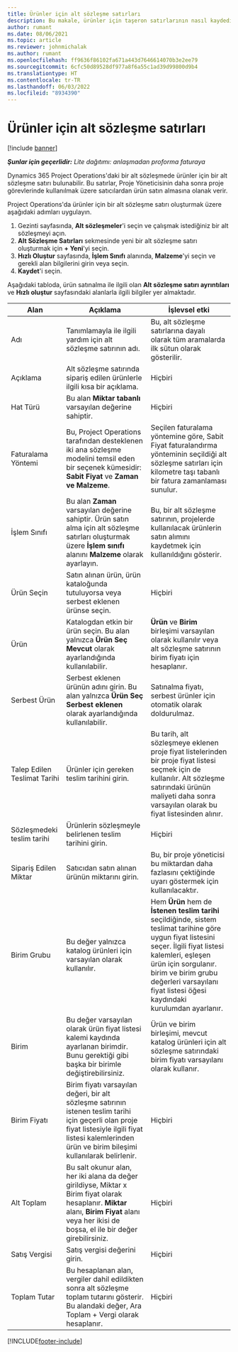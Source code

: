 ```yaml
---
title: Ürünler için alt sözleşme satırları
description: Bu makale, ürünler için taşeron satırlarının nasıl kaydedileceğini ve satıcılardan gelen ürün satın almalarını kaydetmek için farklı alanların nasıl kullanılacağını açıklar.
author: rumant
ms.date: 08/06/2021
ms.topic: article
ms.reviewer: johnmichalak
ms.author: rumant
ms.openlocfilehash: ff9636f86102fa671a443d7646614070b3e2ee79
ms.sourcegitcommit: 6cfc50d89528df977a8f6a55c1ad39d99800d9b4
ms.translationtype: HT
ms.contentlocale: tr-TR
ms.lasthandoff: 06/03/2022
ms.locfileid: "8934390"
---
```

# <a name="subcontract-lines-for-products"></a>Ürünler için alt sözleşme satırları

[!include [banner](../../includes/dataverse-preview.md)]

_**Şunlar için geçerlidir:** Lite dağıtımı: anlaşmadan proforma faturaya_

Dynamics 365 Project Operations'daki bir alt sözleşmede ürünler için bir alt sözleşme satırı bulunabilir. Bu satırlar, Proje Yöneticisinin daha sonra proje görevlerinde kullanılmak üzere satıcılardan ürün satın almasına olanak verir.

Project Operations'da ürünler için bir alt sözleşme satırı oluşturmak üzere aşağıdaki adımları uygulayın.

1. Gezinti sayfasında, **Alt sözleşmeler**'i seçin ve çalışmak istediğiniz bir alt sözleşmeyi açın. 
2. **Alt Sözleşme Satırları** sekmesinde yeni bir alt sözleşme satırı oluşturmak için **+ Yeni**'yi seçin.
3. **Hızlı Oluştur** sayfasında, **İşlem Sınıfı** alanında, **Malzeme**'yi seçin ve gerekli alan bilgilerini girin veya seçin. 
4. **Kaydet**'i seçin.

Aşağıdaki tabloda, ürün satınalma ile ilgili olan **Alt sözleşme satırı ayrıntıları** ve **Hızlı oluştur** sayfasındaki alanlarla ilgili bilgiler yer almaktadır.

| Alan | Açıklama | İşlevsel etki|
| ----- | ----------- | ----------- |
| Adı | Tanımlamayla ile ilgili yardım için alt sözleşme satırının adı. |Bu, alt sözleşme satırlarına dayalı olarak tüm aramalarda ilk sütun olarak gösterilir.
| Açıklama | Alt sözleşme satırında sipariş edilen ürünlerle ilgili kısa bir açıklama. | Hiçbiri |
| Hat Türü | Bu alan **Miktar tabanlı** varsayılan değerine sahiptir. |Hiçbiri |
| Faturalama Yöntemi | Bu, Project Operations tarafından desteklenen iki ana sözleşme modelini temsil eden bir seçenek kümesidir: **Sabit Fiyat** ve **Zaman ve Malzeme**. | Seçilen faturalama yöntemine göre, Sabit Fiyat faturalandırma yönteminin seçildiği alt sözleşme satırları için kilometre taşı tabanlı bir fatura zamanlaması sunulur. |
| İşlem Sınıfı |Bu alan **Zaman** varsayılan değerine sahiptir. Ürün satın alma için alt sözleşme satırları oluşturmak üzere **İşlem sınıfı** alanını **Malzeme** olarak ayarlayın.  | Bu, bir alt sözleşme satırının, projelerde kullanılacak ürünlerin satın alımını kaydetmek için kullanıldığını gösterir. |
| Ürün Seçin | Satın alınan ürün, ürün kataloğunda tutuluyorsa veya serbest eklenen ürünse seçin. |Hiçbiri |
| Ürün | Katalogdan etkin bir ürün seçin. Bu alan yalnızca **Ürün Seç** **Mevcut** olarak ayarlandığında kullanılabilir. |**Ürün** ve **Birim** birleşimi varsayılan olarak kullanılır veya alt sözleşme satırının birim fiyatı için hesaplanır.
| Serbest Ürün | Serbest eklenen ürünün adını girin. Bu alan yalnızca **Ürün Seç** **Serbest eklenen** olarak ayarlandığında kullanılabilir.  |Satınalma fiyatı, serbest ürünler için otomatik olarak doldurulmaz.|
| Talep Edilen Teslimat Tarihi | Ürünler için gereken teslim tarihini girin.| Bu tarih, alt sözleşmeye eklenen proje fiyat listelerinden bir proje fiyat listesi seçmek için de kullanılır. Alt sözleşme satırındaki ürünün maliyeti daha sonra varsayılan olarak bu fiyat listesinden alınır. |
| Sözleşmedeki teslim tarihi | Ürünlerin sözleşmeyle belirlenen teslim tarihini girin.  |Hiçbiri|
| Sipariş Edilen Miktar | Satıcıdan satın alınan ürünün miktarını girin.| Bu, bir proje yöneticisi bu miktardan daha fazlasını çektiğinde uyarı göstermek için kullanılacaktır.|
| Birim Grubu | Bu değer yalnızca katalog ürünleri için varsayılan olarak kullanılır. |Hem **Ürün** hem de **İstenen teslim tarihi** seçildiğinde, sistem teslimat tarihine göre uygun fiyat listesini seçer. İlgili fiyat listesi kalemleri, eşleşen ürün için sorgulanır. birim ve birim grubu değerleri varsayılanı fiyat listesi öğesi kaydındaki kurulumdan ayarlanır. |
| Birim | Bu değer varsayılan olarak ürün fiyat listesi kalemi kaydında ayarlanan birimdir. Bunu gerektiği gibi başka bir birimle değiştirebilirsiniz.| Ürün ve birim birleşimi, mevcut katalog ürünleri için alt sözleşme satırındaki birim fiyatı varsayılanı olarak kullanır. |
| Birim Fiyatı | Birim fiyatı varsayılan değeri, bir alt sözleşme satırının istenen teslim tarihi için geçerli olan proje fiyat listesiyle ilgili fiyat listesi kalemlerinden ürün ve birim bileşimi kullanılarak belirlenir.  |Hiçbiri |
| Alt Toplam | Bu salt okunur alan, her iki alana da değer girildiyse, Miktar x Birim fiyat olarak hesaplanır. **Miktar** alanı, **Birim Fiyat** alanı veya her ikisi de boşsa, el ile bir değer girebilirsiniz.  |Hiçbiri |
| Satış Vergisi | Satış vergisi değerini girin. |Hiçbiri |
| Toplam Tutar | Bu hesaplanan alan, vergiler dahil edildikten sonra alt sözleşme toplam tutarını gösterir. Bu alandaki değer, Ara Toplam + Vergi olarak hesaplanır. |Hiçbiri |


[!INCLUDE[footer-include](../../includes/footer-banner.md)]
